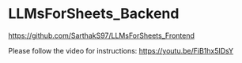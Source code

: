 # LLMsForSheets_Backend
https://github.com/SarthakS97/LLMsForSheets_Frontend

Please follow the video for instructions: https://youtu.be/FiB1hx5IDsY
